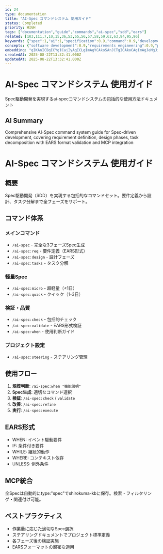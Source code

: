 ```yaml
---
id: 24
type: documentation
title: "AI-Spec コマンドシステム 使用ガイド"
status: Completed
priority: HIGH
tags: ["documentation","guide","commands","ai-spec","sdd","ears"]
related: [103,111,7,10,15,36,53,55,56,57,58,59,62,63,94,95,96]
keywords: {"spec":1,"ai":1,"specification":0.9,"command":0.9,"development":0.9}
concepts: {"software development":0.9,"requirements engineering":0.9,"project management":0.8,"validation":0.8,"system design":0.8}
embedding: "gIKAnICBgICYgICajIyAgICLgImAgYCAkoSAnJCTgICAkoCAgImAgJeMgJiNkICAgJGAioCTgICPkICfhYeAgICJgI6AjICAhI2Al4CAgICAj4CegJSAgICFgJKDhYCAgIaApYCTgICGgICRgICAgICAgJyAioCAkoKAlYSDgIA="
createdAt: 2025-08-22T13:32:41.000Z
updatedAt: 2025-08-22T13:32:41.000Z
---
```


# AI-Spec コマンドシステム 使用ガイド

Spec駆動開発を実現するai-specコマンドシステムの包括的な使用方法ドキュメント

## AI Summary

Comprehensive AI-Spec command system guide for Spec-driven development, covering requirement definition, design phases, task decomposition with EARS format validation and MCP integration

# AI-Spec コマンドシステム 使用ガイド

## 概要
Spec駆動開発（SDD）を実現する包括的なコマンドセット。要件定義から設計、タスク分解まで全フェーズをサポート。

## コマンド体系

### メインコマンド
- `/ai-spec` - 完全な3フェーズSpec生成
- `/ai-spec:req` - 要件定義（EARS形式）
- `/ai-spec:design` - 設計フェーズ
- `/ai-spec:tasks` - タスク分解

### 軽量Spec
- `/ai-spec:micro` - 超軽量（<1日）
- `/ai-spec:quick` - クイック（1-3日）

### 検証・品質
- `/ai-spec:check` - 包括的チェック
- `/ai-spec:validate` - EARS形式検証
- `/ai-spec:when` - 使用判断ガイド

### プロジェクト設定
- `/ai-spec:steering` - ステアリング管理

## 使用フロー

1. **規模判断**: `/ai-spec:when "機能説明"`
2. **Spec生成**: 適切なコマンド選択
3. **検証**: `/ai-spec:check` / `validate`
4. **改善**: `/ai-spec:refine`
5. **実行**: `/ai-spec:execute`

## EARS形式
- WHEN: イベント駆動要件
- IF: 条件付き要件
- WHILE: 継続的動作
- WHERE: コンテキスト依存
- UNLESS: 例外条件

## MCP統合
全Specは自動的にtype:"spec"でshirokuma-kbに保存。検索・フィルタリング・関連付け可能。

## ベストプラクティス
- 作業量に応じた適切なSpec選択
- ステアリングドキュメントでプロジェクト標準定義
- 各フェーズ後の検証実施
- EARSフォーマットの厳密な適用
